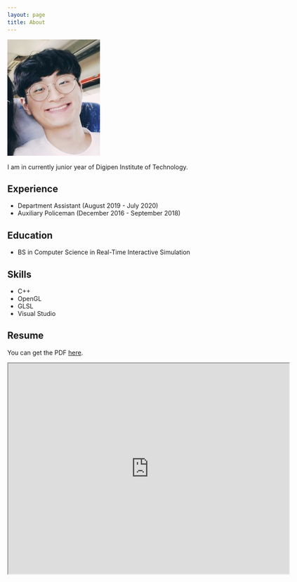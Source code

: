 ```yaml
---
layout: page
title: About
---
```


![About](/assets/About.png)

I am in currently junior year of Digipen Institute of Technology.

## Experience
* Department Assistant (August 2019 - July 2020)
* Auxiliary Policeman (December 2016 - September 2018)


## Education
* BS in Computer Science in Real-Time Interactive Simulation


## Skills
* C++
* OpenGL
* GLSL
* Visual Studio


## Resume
You can get the PDF [here](/assets/Resume.pdf).

<iframe src="https://drive.google.com/file/d/1gAjmth-7YVbsgvTRz0h0l4pdNUnEwqXD/preview" width="640" height="480"></iframe>
